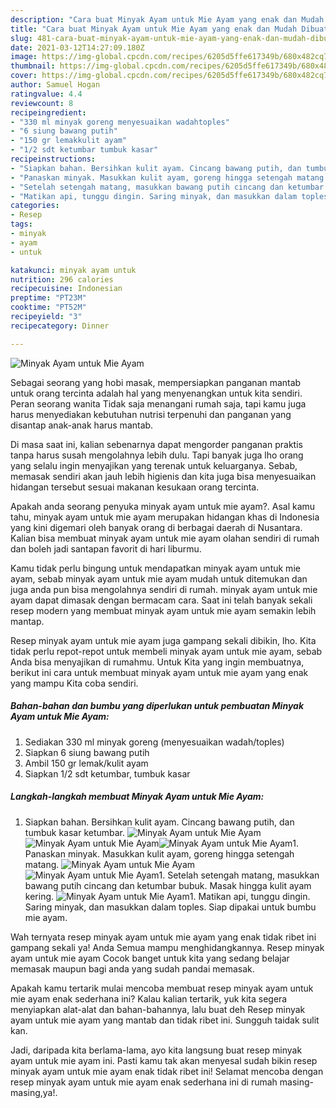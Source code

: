 ```yaml
---
description: "Cara buat Minyak Ayam untuk Mie Ayam yang enak dan Mudah Dibuat"
title: "Cara buat Minyak Ayam untuk Mie Ayam yang enak dan Mudah Dibuat"
slug: 481-cara-buat-minyak-ayam-untuk-mie-ayam-yang-enak-dan-mudah-dibuat
date: 2021-03-12T14:27:09.180Z
image: https://img-global.cpcdn.com/recipes/6205d5ffe617349b/680x482cq70/minyak-ayam-untuk-mie-ayam-foto-resep-utama.jpg
thumbnail: https://img-global.cpcdn.com/recipes/6205d5ffe617349b/680x482cq70/minyak-ayam-untuk-mie-ayam-foto-resep-utama.jpg
cover: https://img-global.cpcdn.com/recipes/6205d5ffe617349b/680x482cq70/minyak-ayam-untuk-mie-ayam-foto-resep-utama.jpg
author: Samuel Hogan
ratingvalue: 4.4
reviewcount: 8
recipeingredient:
- "330 ml minyak goreng menyesuaikan wadahtoples"
- "6 siung bawang putih"
- "150 gr lemakkulit ayam"
- "1/2 sdt ketumbar tumbuk kasar"
recipeinstructions:
- "Siapkan bahan. Bersihkan kulit ayam. Cincang bawang putih, dan tumbuk kasar ketumbar."
- "Panaskan minyak. Masukkan kulit ayam, goreng hingga setengah matang."
- "Setelah setengah matang, masukkan bawang putih cincang dan ketumbar bubuk. Masak hingga kulit ayam kering."
- "Matikan api, tunggu dingin. Saring minyak, dan masukkan dalam toples. Siap dipakai untuk bumbu mie ayam."
categories:
- Resep
tags:
- minyak
- ayam
- untuk

katakunci: minyak ayam untuk 
nutrition: 296 calories
recipecuisine: Indonesian
preptime: "PT23M"
cooktime: "PT52M"
recipeyield: "3"
recipecategory: Dinner

---
```



![Minyak Ayam untuk Mie Ayam](https://img-global.cpcdn.com/recipes/6205d5ffe617349b/680x482cq70/minyak-ayam-untuk-mie-ayam-foto-resep-utama.jpg)

Sebagai seorang yang hobi masak, mempersiapkan panganan mantab untuk orang tercinta adalah hal yang menyenangkan untuk kita sendiri. Peran seorang  wanita Tidak saja menangani rumah saja, tapi kamu juga harus menyediakan kebutuhan nutrisi terpenuhi dan panganan yang disantap anak-anak harus mantab.

Di masa  saat ini, kalian sebenarnya dapat mengorder panganan praktis tanpa harus susah mengolahnya lebih dulu. Tapi banyak juga lho orang yang selalu ingin menyajikan yang terenak untuk keluarganya. Sebab, memasak sendiri akan jauh lebih higienis dan kita juga bisa menyesuaikan hidangan tersebut sesuai makanan kesukaan orang tercinta. 



Apakah anda seorang penyuka minyak ayam untuk mie ayam?. Asal kamu tahu, minyak ayam untuk mie ayam merupakan hidangan khas di Indonesia yang kini digemari oleh banyak orang di berbagai daerah di Nusantara. Kalian bisa membuat minyak ayam untuk mie ayam olahan sendiri di rumah dan boleh jadi santapan favorit di hari liburmu.

Kamu tidak perlu bingung untuk mendapatkan minyak ayam untuk mie ayam, sebab minyak ayam untuk mie ayam mudah untuk ditemukan dan juga anda pun bisa mengolahnya sendiri di rumah. minyak ayam untuk mie ayam dapat dimasak dengan bermacam cara. Saat ini telah banyak sekali resep modern yang membuat minyak ayam untuk mie ayam semakin lebih mantap.

Resep minyak ayam untuk mie ayam juga gampang sekali dibikin, lho. Kita tidak perlu repot-repot untuk membeli minyak ayam untuk mie ayam, sebab Anda bisa menyajikan di rumahmu. Untuk Kita yang ingin membuatnya, berikut ini cara untuk membuat minyak ayam untuk mie ayam yang enak yang mampu Kita coba sendiri.

<!--inarticleads1-->

##### Bahan-bahan dan bumbu yang diperlukan untuk pembuatan Minyak Ayam untuk Mie Ayam:

1. Sediakan 330 ml minyak goreng (menyesuaikan wadah/toples)
1. Siapkan 6 siung bawang putih
1. Ambil 150 gr lemak/kulit ayam
1. Siapkan 1/2 sdt ketumbar, tumbuk kasar




<!--inarticleads2-->

##### Langkah-langkah membuat Minyak Ayam untuk Mie Ayam:

1. Siapkan bahan. Bersihkan kulit ayam. Cincang bawang putih, dan tumbuk kasar ketumbar.
<img src="https://img-global.cpcdn.com/steps/9e83fa095af25e75/160x128cq70/minyak-ayam-untuk-mie-ayam-langkah-memasak-1-foto.jpg" alt="Minyak Ayam untuk Mie Ayam"><img src="https://img-global.cpcdn.com/steps/3161aefda8e481e7/160x128cq70/minyak-ayam-untuk-mie-ayam-langkah-memasak-1-foto.jpg" alt="Minyak Ayam untuk Mie Ayam"><img src="https://img-global.cpcdn.com/steps/8175377c79adee98/160x128cq70/minyak-ayam-untuk-mie-ayam-langkah-memasak-1-foto.jpg" alt="Minyak Ayam untuk Mie Ayam">1. Panaskan minyak. Masukkan kulit ayam, goreng hingga setengah matang.
<img src="https://img-global.cpcdn.com/steps/d3cdc328054e74a1/160x128cq70/minyak-ayam-untuk-mie-ayam-langkah-memasak-2-foto.jpg" alt="Minyak Ayam untuk Mie Ayam"><img src="https://img-global.cpcdn.com/steps/58329a9e3fe85edf/160x128cq70/minyak-ayam-untuk-mie-ayam-langkah-memasak-2-foto.jpg" alt="Minyak Ayam untuk Mie Ayam">1. Setelah setengah matang, masukkan bawang putih cincang dan ketumbar bubuk. Masak hingga kulit ayam kering.
<img src="https://img-global.cpcdn.com/steps/38b75d8e22982aca/160x128cq70/minyak-ayam-untuk-mie-ayam-langkah-memasak-3-foto.jpg" alt="Minyak Ayam untuk Mie Ayam">1. Matikan api, tunggu dingin. Saring minyak, dan masukkan dalam toples. Siap dipakai untuk bumbu mie ayam.




Wah ternyata resep minyak ayam untuk mie ayam yang enak tidak ribet ini gampang sekali ya! Anda Semua mampu menghidangkannya. Resep minyak ayam untuk mie ayam Cocok banget untuk kita yang sedang belajar memasak maupun bagi anda yang sudah pandai memasak.

Apakah kamu tertarik mulai mencoba membuat resep minyak ayam untuk mie ayam enak sederhana ini? Kalau kalian tertarik, yuk kita segera menyiapkan alat-alat dan bahan-bahannya, lalu buat deh Resep minyak ayam untuk mie ayam yang mantab dan tidak ribet ini. Sungguh taidak sulit kan. 

Jadi, daripada kita berlama-lama, ayo kita langsung buat resep minyak ayam untuk mie ayam ini. Pasti kamu tak akan menyesal sudah bikin resep minyak ayam untuk mie ayam enak tidak ribet ini! Selamat mencoba dengan resep minyak ayam untuk mie ayam enak sederhana ini di rumah masing-masing,ya!.

